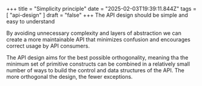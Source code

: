 +++ 
  title = "Simplicity principle"
  date = "2025-02-03T19:39:11.844Z"
  tags = [ "api-design" ]
  draft = "false"
+++
The API design should be simple and easy to understand

By avoiding unnecessary complexity and layers of abstraction we can create a more maintainable API that minimizes confusion and encourages correct usage by API consumers.

The API design aims for the best possible orthogonality, meaning tha the minimum set of primitive constructs can be combined in a relatively small number of ways to build the control and data structures of the API. The more orthogonal the design, the fewer exceptions.
  

